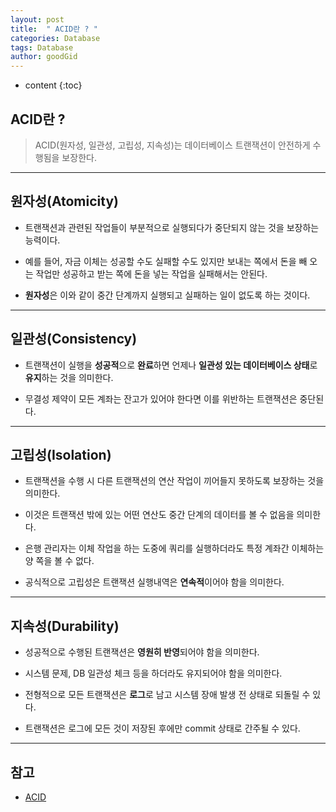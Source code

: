 ```yaml
---
layout: post
title:  " ACID란 ? "
categories: Database
tags: Database
author: goodGid
---
```

* content
{:toc}

## ACID란 ?

> ACID(원자성, 일관성, 고립성, 지속성)는 데이터베이스 트랜잭션이 안전하게 수행됨을 보장한다.







---

## 원자성(Atomicity)

* 트랜잭션과 관련된 작업들이 부분적으로 실행되다가 중단되지 않는 것을 보장하는 능력이다. 

* 예를 들어, 자금 이체는 성공할 수도 실패할 수도 있지만 보내는 쪽에서 돈을 빼 오는 작업만 성공하고 받는 쪽에 돈을 넣는 작업을 실패해서는 안된다. 

* **원자성**은 이와 같이 중간 단계까지 실행되고 실패하는 일이 없도록 하는 것이다.

---


## 일관성(Consistency)

* 트랜잭션이 실행을 **성공적**으로 **완료**하면 언제나 **일관성 있는 데이터베이스 상태**로 **유지**하는 것을 의미한다. 

* 무결성 제약이 모든 계좌는 잔고가 있어야 한다면 이를 위반하는 트랜잭션은 중단된다.

---


## 고립성(Isolation)

* 트랜잭션을 수행 시 다른 트랜잭션의 연산 작업이 끼어들지 못하도록 보장하는 것을 의미한다. 

* 이것은 트랜잭션 밖에 있는 어떤 연산도 중간 단계의 데이터를 볼 수 없음을 의미한다. 

* 은행 관리자는 이체 작업을 하는 도중에 쿼리를 실행하더라도 특정 계좌간 이체하는 양 쪽을 볼 수 없다. 

* 공식적으로 고립성은 트랜잭션 실행내역은 **연속적**이어야 함을 의미한다. 


---

## 지속성(Durability)

* 성공적으로 수행된 트랜잭션은 **영원히 반영**되어야 함을 의미한다. 

* 시스템 문제, DB 일관성 체크 등을 하더라도 유지되어야 함을 의미한다. 

* 전형적으로 모든 트랜잭션은 **로그**로 남고 시스템 장애 발생 전 상태로 되돌릴 수 있다. 

* 트랜잭션은 로그에 모든 것이 저장된 후에만 commit 상태로 간주될 수 있다.





---

## 참고

* [ACID](https://ko.wikipedia.org/wiki/ACID)